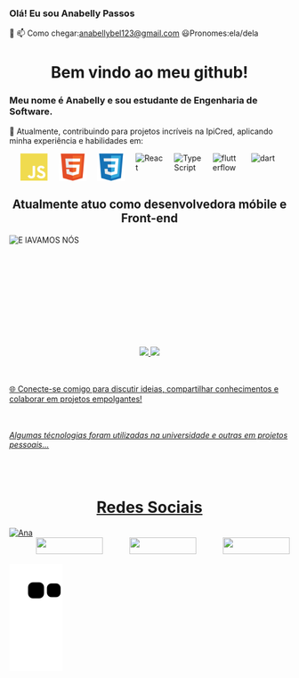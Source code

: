### Olá! Eu sou Anabelly Passos
🌱
📫 Como chegar:anabellybel123@gmail.com
😃Pronomes:ela/dela

<div aling="center">
 <h1 align="center">Bem vindo ao meu github!</h1>
   <h3 aling="center"> Meu nome é Anabelly e sou estudante de Engenharia de Software.</h3>

💼 Atualmente, contribuindo para projetos incríveis na IpiCred, aplicando minha experiência e habilidades em:
<div style="display: flex; flex-wrap: wrap; justify-content: space-evenly; align-items: center;">
  <img src="https://raw.githubusercontent.com/devicons/devicon/master/icons/javascript/javascript-plain.svg" alt="JavaScript" title="JavaScript" width="50" height="50" />
  <img src="https://raw.githubusercontent.com/devicons/devicon/master/icons/html5/html5-original.svg" alt="HTML5" title="HTML5" width="50" height="50" />
  <img src="https://raw.githubusercontent.com/devicons/devicon/master/icons/css3/css3-original.svg" alt="CSS3" title="CSS3" width="50" height="50" />
  <img src="https://upload.wikimedia.org/wikipedia/commons/a/a7/React-icon.svg" alt="React" title="React" width="50" height="50" />
  <img src="https://upload.wikimedia.org/wikipedia/commons/4/4c/Typescript_logo_2020.svg" alt="TypeScript" title="TypeScript" width="50" height="50" />
  <img src="https://play-lh.googleusercontent.com/Hutx6i_xfjnI9kHR0cB9sa2lRG5-aD-YTGvv21DaP27z_xH5Q9a0HDQH-Hcs_Nh2hYo=w240-h480-rw" alt="flutterflow" title="flutterflow" width="50" height="50" />
  <img src="https://upload.wikimedia.org/wikipedia/commons/7/7e/Dart-logo.png" alt="dart" title="dart" width="50" height="50" />
</div>

        
   <h2 align="center">Atualmente atuo como desenvolvedora móbile e Front-end</h2>
   


 <div style="display: flex;  align-items: center;">

  <img align="center" alt="E lAVAMOS NÓS" height="200" width="400" src="https://res.cloudinary.com/practicaldev/image/fetch/s--on5plZ8s--/c_limit%2Cf_auto%2Cfl_progressive%2Cq_66%2Cw_800/https://dev-to-uploads.s3.amazonaws.com/uploads/articles/xjymr715t5l4m0ez9umb.gif">

 


</br>
</br>


</div>

<div align="center">
  <a href="https://github.com/anabellypassos">
   <img height="150em" src="https://github-readme-stats.vercel.app/api?username=anabellypassos&show_icons=true&theme=omni&include_all_commits=true&count_private=true"/>
  <img height="150em" src="https://github-readme-stats.vercel.app/api/top-langs/?username=anabellypassos&layout=compact&langs_count=7&theme=omni"/>
</div>

</br>
</br>

🌐 Conecte-se comigo para discutir ideias, compartilhar conhecimentos e colaborar em projetos empolgantes!

</br>
</br>
  <i align="center" >Algumas técnologias foram utilizadas na universidade e outras em projetos pessoais...</i>
   
  <br><br>
  



 <h1 align="center">Redes Sociais</h1>
    <img align="center" alt="Ana" heidth="200" width="400" src="https://cdn.picrew.me/shareImg/org/202403/2003689_TxLFxYgh.png">
<div style="display: flex; justify-content: space-between; align-items: center;">
  <a href="https://instagram.com/anabelly_dev" target="_blank">
    <img src="https://img.shields.io/badge/-Instagram-%23E4405F?style=for-the-badge&logo=instagram&logoColor=white" width="120" height="30" />
  </a>
  <a href="mailto:anabelly123@gmail.com" target="_blank">
    <img src="https://img.shields.io/badge/-Gmail-%23333?style=for-the-badge&logo=gmail&logoColor=white" width="120" height="30" />
  </a>
  <a href="https://www.linkedin.com/in/anabelly-passos-a4b44623b/" target="_blank">
    <img src="https://img.shields.io/badge/-LinkedIn-%230077B5?style=for-the-badge&logo=linkedin&logoColor=white" width="120" height="30" />
  </a>
</div>

</div>

![snake gif](https://github.com/anabellypassos/anabellypassos/blob/output/github-contribution-grid-snake.svg)
  
##
